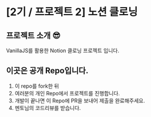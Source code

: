 # [2기 / 프로젝트 2] 노션 클로닝
## 프로젝트 소개 😎
VanillaJS를 활용한 Notion 클로닝 프로젝트 입니다.

## 이곳은 공개 Repo입니다.
1. 이 repo를 fork한 뒤
2. 여러분의 개인 Repo에서 프로젝트를 진행합니다. 
3. 개발이 끝나면 이 Repo에 PR을 보내어 제출을 완료해주세요.
4. 멘토님의 코드리뷰를 받습니다.

